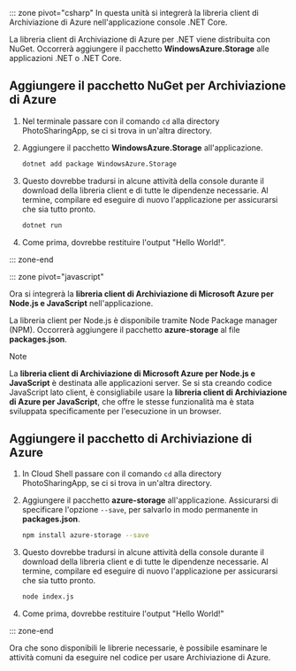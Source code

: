 ::: zone pivot="csharp" In questa unità si integrerà la libreria client di Archiviazione di Azure nell'applicazione console .NET Core.

La libreria client di Archiviazione di Azure per .NET viene distribuita con NuGet. Occorrerà aggiungere il pacchetto **WindowsAzure.Storage** alle applicazioni .NET o .NET Core.

## <a name="add-the-azure-storage-nuget-package"></a>Aggiungere il pacchetto NuGet per Archiviazione di Azure

1. Nel terminale passare con il comando `cd` alla directory PhotoSharingApp, se ci si trova in un'altra directory.

1. Aggiungere il pacchetto **WindowsAzure.Storage** all'applicazione.

    ```bash
    dotnet add package WindowsAzure.Storage
    ```

1. Questo dovrebbe tradursi in alcune attività della console durante il download della libreria client e di tutte le dipendenze necessarie. Al termine, compilare ed eseguire di nuovo l'applicazione per assicurarsi che sia tutto pronto.

    ```bash
    dotnet run
    ```

1. Come prima, dovrebbe restituire l'output "Hello World!".

::: zone-end

::: zone pivot="javascript"

Ora si integrerà la **libreria client di Archiviazione di Microsoft Azure per Node.js e JavaScript** nell'applicazione.

La libreria client per Node.js è disponibile tramite Node Package manager (NPM). Occorrerà aggiungere il pacchetto **azure-storage** al file **packages.json**.

> [!NOTE]
> La **libreria client di Archiviazione di Microsoft Azure per Node.js e JavaScript** è destinata alle applicazioni server. Se si sta creando codice JavaScript lato client, è consigliabile usare la **libreria client di Archiviazione di Azure per JavaScript**, che offre le stesse funzionalità ma è stata sviluppata specificamente per l'esecuzione in un browser.

## <a name="add-the-azure-storage-package"></a>Aggiungere il pacchetto di Archiviazione di Azure

1. In Cloud Shell passare con il comando `cd` alla directory PhotoSharingApp, se ci si trova in un'altra directory.

1. Aggiungere il pacchetto **azure-storage** all'applicazione. Assicurarsi di specificare l'opzione `--save`, per salvarlo in modo permanente in **packages.json**.

    ```bash
    npm install azure-storage --save
    ```

1. Questo dovrebbe tradursi in alcune attività della console durante il download della libreria client e di tutte le dipendenze necessarie. Al termine, compilare ed eseguire di nuovo l'applicazione per assicurarsi che sia tutto pronto.

    ```bash
    node index.js
    ```

1. Come prima, dovrebbe restituire l'output "Hello World!"

::: zone-end

Ora che sono disponibili le librerie necessarie, è possibile esaminare le attività comuni da eseguire nel codice per usare Archiviazione di Azure.
